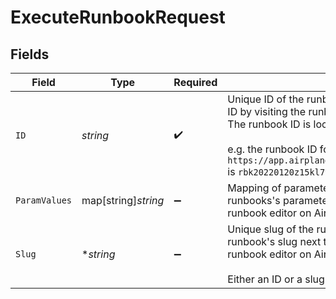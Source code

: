# ExecuteRunbookRequest


## Fields

| Field                                                                                                                                                                                                                                                         | Type                                                                                                                                                                                                                                                          | Required                                                                                                                                                                                                                                                      | Description                                                                                                                                                                                                                                                   | Example                                                                                                                                                                                                                                                       |
| ------------------------------------------------------------------------------------------------------------------------------------------------------------------------------------------------------------------------------------------------------------- | ------------------------------------------------------------------------------------------------------------------------------------------------------------------------------------------------------------------------------------------------------------- | ------------------------------------------------------------------------------------------------------------------------------------------------------------------------------------------------------------------------------------------------------------- | ------------------------------------------------------------------------------------------------------------------------------------------------------------------------------------------------------------------------------------------------------------- | ------------------------------------------------------------------------------------------------------------------------------------------------------------------------------------------------------------------------------------------------------------- |
| `ID`                                                                                                                                                                                                                                                          | *string*                                                                                                                                                                                                                                                      | :heavy_check_mark:                                                                                                                                                                                                                                            | Unique ID of the runbook. You can find your runbook's ID by visiting the runbook's page on Airplane.<br/>The runbook ID is located at the end of the url.<br/><br/>e.g. the runbook ID for `https://app.airplane.dev/runbooks/rbk20220120z15kl79` is `rbk20220120z15kl79` | rbk20220120z15kl79                                                                                                                                                                                                                                            |
| `ParamValues`                                                                                                                                                                                                                                                 | map[string]*string*                                                                                                                                                                                                                                           | :heavy_minus_sign:                                                                                                                                                                                                                                            | Mapping of parameter slug to value. You can find your runbooks's parameter slugs inside the<br/>runbook editor on Airplane.                                                                                                                                   | {"limit":"20","user":"eric"}                                                                                                                                                                                                                                  |
| `Slug`                                                                                                                                                                                                                                                        | **string*                                                                                                                                                                                                                                                     | :heavy_minus_sign:                                                                                                                                                                                                                                            | Unique slug of the runbook. You can find your runbook's slug next to the runbook's name within the<br/>runbook editor on Airplane.<br/><br/>Either an ID or a slug must be provided.                                                                          | hello_world                                                                                                                                                                                                                                                   |